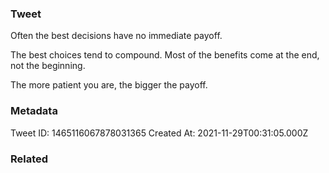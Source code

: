 ### Tweet
Often the best decisions have no immediate payoff. 

The best choices tend to compound. Most of the benefits come at the end, not the beginning.

The more patient you are, the bigger the payoff.

### Metadata
Tweet ID: 1465116067878031365
Created At: 2021-11-29T00:31:05.000Z

### Related


